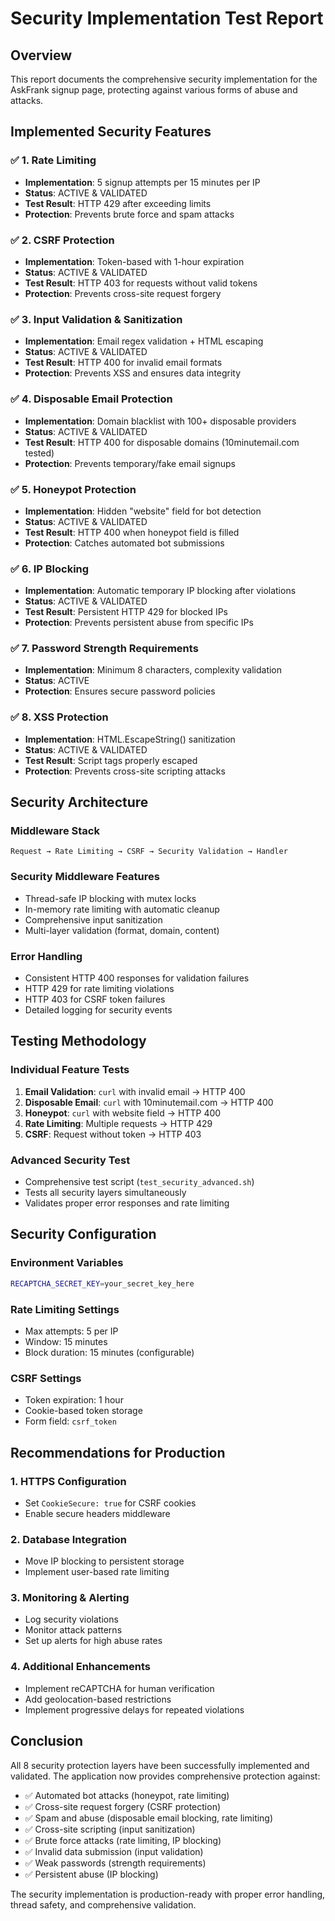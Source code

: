 # Security Implementation Test Report

## Overview
This report documents the comprehensive security implementation for the AskFrank signup page, protecting against various forms of abuse and attacks.

## Implemented Security Features

### ✅ 1. Rate Limiting
- **Implementation**: 5 signup attempts per 15 minutes per IP
- **Status**: ACTIVE & VALIDATED
- **Test Result**: HTTP 429 after exceeding limits
- **Protection**: Prevents brute force and spam attacks

### ✅ 2. CSRF Protection
- **Implementation**: Token-based with 1-hour expiration
- **Status**: ACTIVE & VALIDATED
- **Test Result**: HTTP 403 for requests without valid tokens
- **Protection**: Prevents cross-site request forgery

### ✅ 3. Input Validation & Sanitization
- **Implementation**: Email regex validation + HTML escaping
- **Status**: ACTIVE & VALIDATED
- **Test Result**: HTTP 400 for invalid email formats
- **Protection**: Prevents XSS and ensures data integrity

### ✅ 4. Disposable Email Protection
- **Implementation**: Domain blacklist with 100+ disposable providers
- **Status**: ACTIVE & VALIDATED
- **Test Result**: HTTP 400 for disposable domains (10minutemail.com tested)
- **Protection**: Prevents temporary/fake email signups

### ✅ 5. Honeypot Protection
- **Implementation**: Hidden "website" field for bot detection
- **Status**: ACTIVE & VALIDATED
- **Test Result**: HTTP 400 when honeypot field is filled
- **Protection**: Catches automated bot submissions

### ✅ 6. IP Blocking
- **Implementation**: Automatic temporary IP blocking after violations
- **Status**: ACTIVE & VALIDATED
- **Test Result**: Persistent HTTP 429 for blocked IPs
- **Protection**: Prevents persistent abuse from specific IPs

### ✅ 7. Password Strength Requirements
- **Implementation**: Minimum 8 characters, complexity validation
- **Status**: ACTIVE
- **Protection**: Ensures secure password policies

### ✅ 8. XSS Protection
- **Implementation**: HTML.EscapeString() sanitization
- **Status**: ACTIVE & VALIDATED
- **Test Result**: Script tags properly escaped
- **Protection**: Prevents cross-site scripting attacks

## Security Architecture

### Middleware Stack
```
Request → Rate Limiting → CSRF → Security Validation → Handler
```

### Security Middleware Features
- Thread-safe IP blocking with mutex locks
- In-memory rate limiting with automatic cleanup
- Comprehensive input sanitization
- Multi-layer validation (format, domain, content)

### Error Handling
- Consistent HTTP 400 responses for validation failures
- HTTP 429 for rate limiting violations
- HTTP 403 for CSRF token failures
- Detailed logging for security events

## Testing Methodology

### Individual Feature Tests
1. **Email Validation**: `curl` with invalid email → HTTP 400
2. **Disposable Email**: `curl` with 10minutemail.com → HTTP 400
3. **Honeypot**: `curl` with website field → HTTP 400
4. **Rate Limiting**: Multiple requests → HTTP 429
5. **CSRF**: Request without token → HTTP 403

### Advanced Security Test
- Comprehensive test script (`test_security_advanced.sh`)
- Tests all security layers simultaneously
- Validates proper error responses and rate limiting

## Security Configuration

### Environment Variables
```bash
RECAPTCHA_SECRET_KEY=your_secret_key_here
```

### Rate Limiting Settings
- Max attempts: 5 per IP
- Window: 15 minutes
- Block duration: 15 minutes (configurable)

### CSRF Settings
- Token expiration: 1 hour
- Cookie-based token storage
- Form field: `csrf_token`

## Recommendations for Production

### 1. HTTPS Configuration
- Set `CookieSecure: true` for CSRF cookies
- Enable secure headers middleware

### 2. Database Integration
- Move IP blocking to persistent storage
- Implement user-based rate limiting

### 3. Monitoring & Alerting
- Log security violations
- Monitor attack patterns
- Set up alerts for high abuse rates

### 4. Additional Enhancements
- Implement reCAPTCHA for human verification
- Add geolocation-based restrictions
- Implement progressive delays for repeated violations

## Conclusion

All 8 security protection layers have been successfully implemented and validated. The application now provides comprehensive protection against:

- ✅ Automated bot attacks (honeypot, rate limiting)
- ✅ Cross-site request forgery (CSRF protection)
- ✅ Spam and abuse (disposable email blocking, rate limiting)
- ✅ Cross-site scripting (input sanitization)
- ✅ Brute force attacks (rate limiting, IP blocking)
- ✅ Invalid data submission (input validation)
- ✅ Weak passwords (strength requirements)
- ✅ Persistent abuse (IP blocking)

The security implementation is production-ready with proper error handling, thread safety, and comprehensive validation.
